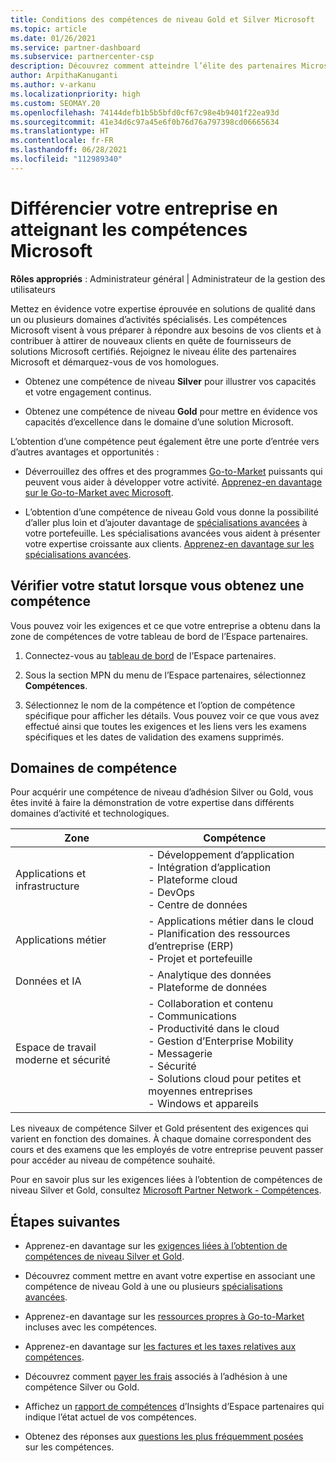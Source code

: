 ```yaml
---
title: Conditions des compétences de niveau Gold et Silver Microsoft
ms.topic: article
ms.date: 01/26/2021
ms.service: partner-dashboard
ms.subservice: partnercenter-csp
description: Découvrez comment atteindre l’élite des partenaires Microsoft et attirer de nouveaux clients en répondant aux conditions des compétences pour acquérir les niveaux d’adhésion Gold et Silver.
author: ArpithaKanuganti
ms.author: v-arkanu
ms.localizationpriority: high
ms.custom: SEOMAY.20
ms.openlocfilehash: 74144defb1b5b5bfd0cf67c98e4b9401f22ea93d
ms.sourcegitcommit: 41e34d6c97a45e6f0b76d76a797398cd06665634
ms.translationtype: HT
ms.contentlocale: fr-FR
ms.lasthandoff: 06/28/2021
ms.locfileid: "112989340"
---
```

# <a name="differentiate-your-business-by-attaining-microsoft-competencies"></a>Différencier votre entreprise en atteignant les compétences Microsoft

**Rôles appropriés** : Administrateur général | Administrateur de la gestion des utilisateurs

Mettez en évidence votre expertise éprouvée en solutions de qualité dans un ou plusieurs domaines d’activités spécialisés. Les compétences Microsoft visent à vous préparer à répondre aux besoins de vos clients et à contribuer à attirer de nouveaux clients en quête de fournisseurs de solutions Microsoft certifiés. Rejoignez le niveau élite des partenaires Microsoft et démarquez-vous de vos homologues.

- Obtenez une compétence de niveau **Silver** pour illustrer vos capacités et votre engagement continus.

- Obtenez une compétence de niveau **Gold** pour mettre en évidence vos capacités d’excellence dans le domaine d’une solution Microsoft.

L’obtention d’une compétence peut également être une porte d’entrée vers d’autres avantages et opportunités :

- Déverrouillez des offres et des programmes [Go-to-Market](mpn-learn-about-go-to-market-benefits.md) puissants qui peuvent vous aider à développer votre activité. [Apprenez-en davantage sur le Go-to-Market avec Microsoft](https://partner.microsoft.com/solutions/go-to-market).

- L’obtention d’une compétence de niveau Gold vous donne la possibilité d’aller plus loin et d’ajouter davantage de [spécialisations avancées](advanced-specializations.md) à votre portefeuille. Les spécialisations avancées vous aident à présenter votre expertise croissante aux clients. [Apprenez-en davantage sur les spécialisations avancées](https://partner.microsoft.com/membership/advanced-specialization).

## <a name="check-your-status-as-you-attain-a-competency"></a>Vérifier votre statut lorsque vous obtenez une compétence

Vous pouvez voir les exigences et ce que votre entreprise a obtenu dans la zone de compétences de votre tableau de bord de l’Espace partenaires.

1. Connectez-vous au [tableau de bord](https://partner.microsoft.com/dashboard/home) de l’Espace partenaires.

2. Sous la section MPN du menu de l’Espace partenaires, sélectionnez **Compétences**.

3. Sélectionnez le nom de la compétence et l’option de compétence spécifique pour afficher les détails. Vous pouvez voir ce que vous avez effectué ainsi que toutes les exigences et les liens vers les examens spécifiques et les dates de validation des examens supprimés.

## <a name="competency-areas"></a>Domaines de compétence

Pour acquérir une compétence de niveau d’adhésion Silver ou Gold, vous êtes invité à faire la démonstration de votre expertise dans différents domaines d’activité et technologiques.

|**Zone**            |**Compétence**                    |
|--------------------|--------------------------------|
|Applications et infrastructure| - Développement d’application<br/> - Intégration d’application<br/> - Plateforme cloud<br/> - DevOps<br/> - Centre de données |
|Applications métier | - Applications métier dans le cloud</br> - Planification des ressources d’entreprise (ERP)</br> - Projet et portefeuille |
|Données et IA| - Analytique des données<br/> - Plateforme de données |
|Espace de travail moderne et sécurité | - Collaboration et contenu<br/> - Communications<br/> - Productivité dans le cloud<br/> - Gestion d’Enterprise Mobility<br/> - Messagerie<br/> - Sécurité<br/> - Solutions cloud pour petites et moyennes entreprises<br/> - Windows et appareils |

Les niveaux de compétence Silver et Gold présentent des exigences qui varient en fonction des domaines. À chaque domaine correspondent des cours et des examens que les employés de votre entreprise peuvent passer pour accéder au niveau de compétence souhaité. 

Pour en savoir plus sur les exigences liées à l’obtention de compétences de niveau Silver et Gold, consultez [Microsoft Partner Network - Compétences](https://partner.microsoft.com/membership/competencies).

## <a name="next-steps"></a>Étapes suivantes

- Apprenez-en davantage sur les [exigences liées à l’obtention de compétences de niveau Silver et Gold](https://partner.microsoft.com/membership/competencies).

- Découvrez comment mettre en avant votre expertise en associant une compétence de niveau Gold à une ou plusieurs [spécialisations avancées](advanced-specializations.md).

- Apprenez-en davantage sur les [ressources propres à Go-to-Market](mpn-learn-about-go-to-market-benefits.md) incluses avec les compétences.

- Apprenez-en davantage sur [les factures et les taxes relatives aux compétences](mpn-view-print-maps-invoice.md).

- Découvrez comment [payer les frais](mpn-pay-fee-silver-gold-competency.md) associés à l’adhésion à une compétence Silver ou Gold.

- Affichez un [rapport de compétences](pci-competencies-report.md) d’Insights d’Espace partenaires qui indique l’état actuel de vos compétences.

- Obtenez des réponses aux [questions les plus fréquemment posées](competencies-faq.yml) sur les compétences.
